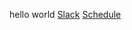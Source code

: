 hello world
 [Slack](https://app.slack.com/client/T0VLF23FZ/C02SRSFKDR8) 
[Schedule](https://web.eecs.umich.edu/~justincj/teaching/eecs498/FA2020/schedule.html)

